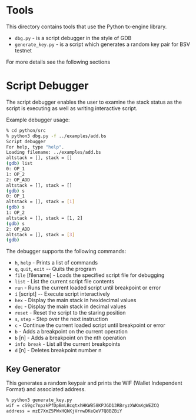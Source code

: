 # Tools

This directory contains tools that use the Python tx-engine library.

* `dbg.py` - is a script debugger in the style of GDB
* `generate_key.py` - is a script which generates a random key pair for BSV testnet

For more details see the following sections

# Script Debugger
The script debugger enables the user to examine the stack status as the script is executing as 
well as writing interactive script.

Example debugger usage:
```bash
% cd python/src
% python3 dbg.py -f ../examples/add.bs
Script debugger
For help, type "help".
Loading filename: ../examples/add.bs
altstack = [], stack = []
(gdb) list
0: OP_1
1: OP_2
2: OP_ADD
altstack = [], stack = []
(gdb) s
0: OP_1
altstack = [], stack = [1]
(gdb) s
1: OP_2
altstack = [], stack = [1, 2]
(gdb) s
2: OP_ADD
altstack = [], stack = [3]
(gdb) 
```

The debugger supports the following commands:

* `h`, `help` - Prints a list of commands
* `q`, `quit`, `exit` -- Quits the program
* `file` [filename] - Loads the specified script file for debugging
* `list` - List the current script file contents
* `run` - Runs the current loaded script until breakpoint or error
* `i` [script] -- Execute script interactively
* `hex` - Display the main stack in hexidecimal values
* `dec` - Display the main stack in decimal values
* `reset` - Reset the script to the staring position
* `s`, `step` - Step over the next instruction
* `c` - Continue the current loaded script until breakpoint or error
* `b` - Adds a breakpoint on the current operation
* `b` [n] - Adds a breakpoint on the nth operation
* `info break` - List all the current breakpoints
* `d` [n] - Deletes breakpoint number n


## Key Generator
This generates a random keypair and prints the WIF (Wallet Independent Format) and associated address.

```bash
% python3 generate_key.py
wif = cS9gc7npzkPfDpBmLBcqtxhHKWB58KPJGD13RBryzXWKmXgWEZCQ
address = mzE7XmZ5PWxHQkKjVrnwDKeQeV7Q8BZBiY
```

